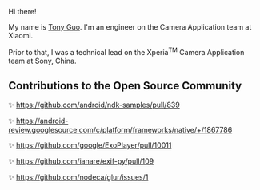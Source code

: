 <!--
tonykwok/tonykwok** is a ✨ _special_ ✨ repository because its `README.md` (this file) appears on your GitHub profile.
-->

Hi there!

My name is [Tony Guo](https://tonykwok.github.io/). I'm an engineer on the Camera Application team at Xiaomi.

Prior to that, I was a technical lead on the Xperia<sup>TM</sup> Camera Application team at Sony, China.

Contributions to the Open Source Community
---

✨ https://github.com/android/ndk-samples/pull/839

✨ https://android-review.googlesource.com/c/platform/frameworks/native/+/1867786

✨ https://github.com/google/ExoPlayer/pull/10011

✨ https://github.com/ianare/exif-py/pull/109

✨ https://github.com/nodeca/glur/issues/1
